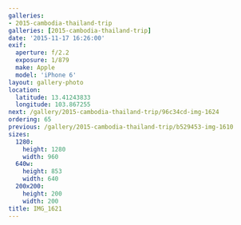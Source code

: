 ```yaml
---
galleries:
- 2015-cambodia-thailand-trip
galleries: [2015-cambodia-thailand-trip]
date: '2015-11-17 16:26:00'
exif:
  aperture: f/2.2
  exposure: 1/879
  make: Apple
  model: 'iPhone 6'
layout: gallery-photo
location:
  latitude: 13.41243833
  longitude: 103.867255
next: /gallery/2015-cambodia-thailand-trip/96c34cd-img-1624
ordering: 65
previous: /gallery/2015-cambodia-thailand-trip/b529453-img-1610
sizes:
  1280:
    height: 1280
    width: 960
  640w:
    height: 853
    width: 640
  200x200:
    height: 200
    width: 200
title: IMG_1621
---
```

